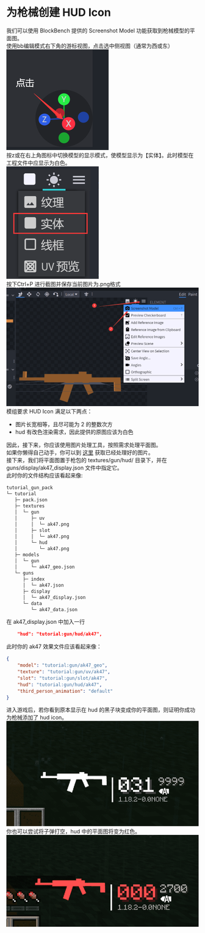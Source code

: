 # 为枪械创建 HUD Icon
我们可以使用 BlockBench 提供的 Screenshot Model 功能获取到枪械模型的平面图。  
使用bb编辑模式右下角的游标视图，点击选中侧视图（通常为西或东）  
![Toggle View](./bb_pivot.png)  
按z或在右上角图标中切换模型的显示模式，使模型显示为【实体】。此时模型在工程文件中应显示为白色。    
![entity mode](./bb_entity.png)  
按下Ctrl+P 进行截图并保存当前图片为.png格式  
![Screenshot Model](./screenshot_model.png)     
模组要求 HUD Icon 满足以下两点：   
- 图片长宽相等，且尽可能为 2 的整数次方
- hud 有改色渲染需求，因此提供的原图应该为白色   

因此，接下来，你应该使用图片处理工具，按照需求处理平面图。   
如果你懒得自己动手，你可以到 [这里](https://github.com/MCModderAnchor/tacwiki/tree/main/resource/hud_icon) 获取已经处理好的图片。   
接下来，我们将平面图置于枪包的 textures/gun/hud/ 目录下，并在 guns/display/ak47_display.json 文件中指定它。   
此时你的文件结构应该看起来像:   
```
tutorial_gun_pack
└─ tutorial
   ├─ pack.json
   ├─ textures
   │  └─ gun
   │     ├─ uv
   │     │  └─ ak47.png
   │     ├─ slot
   │     │  └─ ak47.png
   │     └─ hud
   │        └─ ak47.png
   ├─ models
   │  └─ gun
   │     └─ ak47_geo.json
   └─ guns
      ├─ index
      │  └─ ak47.json
      ├─ display
      │  └─ ak47_display.json
      └─ data
         └─ ak47_data.json
```
在 ak47_display.json 中加入一行   
``` json
    "hud": "tutorial:gun/hud/ak47",
```
此时你的 ak47 效果文件应该看起来像：   
``` json
{
    "model": "tutorial:gun/ak47_geo",
    "texture": "tutorial:gun/uv/ak47",
    "slot": "tutorial:gun/slot/ak47",
    "hud": "tutorial:gun/hud/ak47",
    "third_person_animation": "default"
}
```
进入游戏后，若你看到原本显示在 hud 的黑子块变成你的平面图，则证明你成功为枪械添加了 hud icon。   
![In Game 1](./in_game_1.png)   
你也可以尝试将子弹打空，hud 中的平面图将变为红色。   
![In Game 2](./in_game_2.png)   